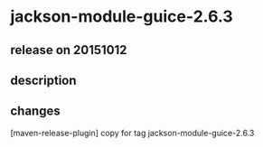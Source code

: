 # jackson-module-guice-2.6.3

## release on 20151012
## description
## changes
[maven-release-plugin] copy for tag jackson-module-guice-2.6.3


